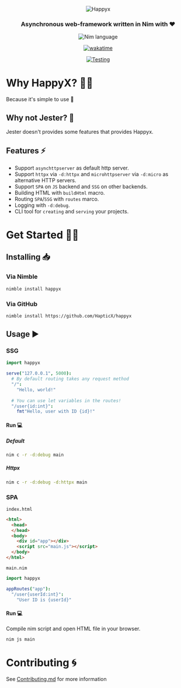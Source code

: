 <div align="center">

![Happyx](https://user-images.githubusercontent.com/49402667/228402522-6dd72d4b-c21c-4acf-b1e2-8318b6e809da.png)
### Asynchronous web-framework written in Nim with ♥

![Nim language](https://img.shields.io/badge/>=1.6.12-1b1e2b?style=for-the-badge&logo=nim&logoColor=f1fa8c&label=Nim&labelColor=2b2e3b)

[![wakatime](https://wakatime.com/badge/user/eaf11f95-5e2a-4b60-ae6a-38cd01ed317b/project/bbd13748-36e6-4383-ac40-9c4e72c060d1.svg?style=for-the-badge)](https://wakatime.com/badge/user/eaf11f95-5e2a-4b60-ae6a-38cd01ed317b/project/bbd13748-36e6-4383-ac40-9c4e72c060d1)

[![Testing](https://github.com/HapticX/happyx/actions/workflows/tests.yml/badge.svg?style=for-the-badge)](https://github.com/HapticX/happyx/actions/workflows/tests.yml)

</div>


# Why HappyX? 💁‍♀️
Because it's simple to use 🙂

## Why not Jester? 🤔
Jester doesn't provides some features that provides Happyx.

## Features ⚡
- Support `asynchttpserver` as default http server.
- Support `httpx` via `-d:httpx` and `microhttpserver` via `-d:micro` as alternative HTTP servers.
- Support `SPA` on `JS` backend and `SSG` on other backends.
- Building HTML with `buildHtml` macro.
- Routing `SPA`/`SSG` with `routes` marco.
- Logging with `-d:debug`.
- CLI tool for `creating` and `serving` your projects.

# Get Started 👨‍🔬

## Installing 📥
### Via Nimble
```bash
nimble install happyx
```
### Via GitHub
```bash
nimble install https://github.com/HapticX/happyx
```

## Usage ▶
### SSG
```nim
import happyx

serve("127.0.0.1", 5000):
  # By default routing takes any request method
  "/":
    "Hello, world!"
  
  # You can use let variables in the routes!
  "/user{id:int}":
    fmt"Hello, user with ID {id}!"
```
#### Run 💻
##### Default
```bash
nim c -r -d:debug main
```
##### Httpx
```bash
nim c -r -d:debug -d:httpx main
```

### SPA
`index.html`
```html
<html>
  <head>
  </head>
  <body>
    <div id="app"></div>
    <script src="main.js"></script>
  </body>
</html>
```
`main.nim`
```nim
import happyx

appRoutes("app"):
  "/user{userId:int}":
    "User ID is {userId}"
```
#### Run 💻
Compile nim script and open HTML file in your browser.
```bash
nim js main
```


# Contributing 🌀
See [Contributing.md](https://github.com/HapticX/happyx/blob/master/.github/CONTRIBUTING.md) for more information
